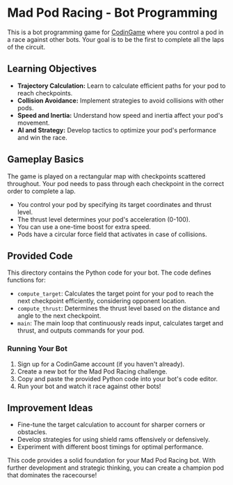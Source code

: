 # Mad Pod Racing - Bot Programming

This is a bot programming game for [CodinGame](https://www.codingame.com/multiplayer/bot-programming/mad-pod-racing) where you control a pod in a race against other bots. Your goal is to be the first to complete all the laps of the circuit.

## Learning Objectives

* **Trajectory Calculation:**  Learn to calculate efficient paths for your pod to reach checkpoints.
* **Collision Avoidance:**  Implement strategies to avoid collisions with other pods.
* **Speed and Inertia:**  Understand how speed and inertia affect your pod's movement.
* **AI and Strategy:**  Develop tactics to optimize your pod's performance and win the race.

## Gameplay Basics

The game is played on a rectangular map with checkpoints scattered throughout. Your pod needs to pass through each checkpoint in the correct order to complete a lap.

* You control your pod by specifying its target coordinates and thrust level.
* The thrust level determines your pod's acceleration (0-100).
* You can use a one-time boost for extra speed.
* Pods have a circular force field that activates in case of collisions.

## Provided Code

This directory contains the Python code for your bot. The code defines functions for:

* `compute_target`: Calculates the target point for your pod to reach the next checkpoint efficiently, considering opponent location.
* `compute_thrust`: Determines the thrust level based on the distance and angle to the next checkpoint.
* `main`: The main loop that continuously reads input, calculates target and thrust, and outputs commands for your pod.

### Running Your Bot

1. Sign up for a CodinGame account (if you haven't already).
2. Create a new bot for the Mad Pod Racing challenge.
3. Copy and paste the provided Python code into your bot's code editor.
4. Run your bot and watch it race against other bots!

## Improvement Ideas

* Fine-tune the target calculation to account for sharper corners or obstacles.
* Develop strategies for using shield rams offensively or defensively.
* Experiment with different boost timings for optimal performance.

This code provides a solid foundation for your Mad Pod Racing bot. With further development and strategic thinking, you can create a champion pod that dominates the racecourse!
